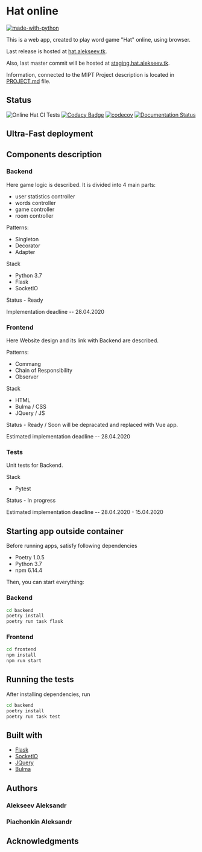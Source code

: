 # Hat online

[![made-with-python](https://img.shields.io/badge/Made%20with-Python-1f425f.svg)](https://www.python.org/)
<!-- [![GitHub license](https://img.shields.io/github/license/aalekseevx/mipt-tp-game.svg)](https://github.com/Naereen/StrapDown.js/blob/master/LICENSE) -->
<!-- [![Analytics](https://ga-beacon.appspot.com/UA-38514290-17/github.com/Naereen/badges/README.md)](https://GitHub.com/Naereen/badges/) -->
<!-- [![GitHub release](https://img.shields.io/github/release/Naereen/StrapDown.js.svg)](https://GitHub.com/Naereen/StrapDown.js/releases/) -->

This is a web app, created to play word game "Hat" online, using browser.

Last release is hosted at [hat.alekseev.tk](https://hat.alekseev.tk).

Also, last master commit will be hosted at [staging.hat.alekseev.tk](https://staging.hat.alekseev.tk).

Information, connected to the MIPT Project description is located in [PROJECT.md](PROJECT.md) file.

## Status

![Online Hat CI Tests](https://github.com/aalekseevx/mipt-tp-game/workflows/Online%20Hat%20CI%20Tests/badge.svg?branch=master)
[![Codacy Badge](https://api.codacy.com/project/badge/Grade/4dfd3032ac3f42fb9633d42d3f0f6223)](https://www.codacy.com/manual/aalekseevx/mipt-tp-game?utm_source=github.com&amp;utm_medium=referral&amp;utm_content=aalekseevx/mipt-tp-game&amp;utm_campaign=Badge_Grade)
[![codecov](https://codecov.io/gh/aalekseevx/mipt-tp-game/branch/master/graph/badge.svg)](https://codecov.io/gh/aalekseevx/mipt-tp-game)
[![Documentation Status](https://readthedocs.org/projects/hat-online/badge/?version=latest)](https://hat-online.readthedocs.io/en/latest/?badge=latest)
   

## Ultra-Fast deployment

## Components description

### Backend

Here game logic is described. It is divided into 4 main parts:

- user statistics controller
- words controller
- game controller
- room controller

Patterns:

- Singleton
- Decorator
- Adapter

Stack
- Python 3.7
- Flask
- SocketIO

Status - Ready

Implementation deadline -- 28.04.2020

### Frontend

Here Website design and its link with Backend are described.

Patterns:
- Commang
- Chain of Responsibility
- Observer


Stack
- HTML
- Bulma / CSS
- JQuery / JS

Status - Ready / Soon will be depracated and replaced with Vue app.

Estimated implementation deadline -- 28.04.2020 

### Tests 

Unit tests for Backend.

Stack
- Pytest

Status - In progress

Estimated implementation deadline -- 28.04.2020 - 15.04.2020

## Starting app outside container

Before running apps, satisfy following dependencies

- Poetry 1.0.5
- Python 3.7
- npm 6.14.4

Then, you can start everything:

### Backend

```bash
cd backend
poetry install
poetry run task flask
```


### Frontend

```bash
cd frontend
npm install
npm run start
```

## Running the tests

After installing dependencies, run
```bash
cd backend
poetry install
poetry run task test
```
## Built with

- [Flask](https://github.com/pallets/flask)
- [SocketIO](https://github.com/socketio/socket.io)
- [JQuery](https://github.com/jquery/jquery)
- [Bulma](https://github.com/jgthms/bulma)

## Authors
### Alekseev Aleksandr

### Piachonkin Aleksandr

## Acknowledgments
